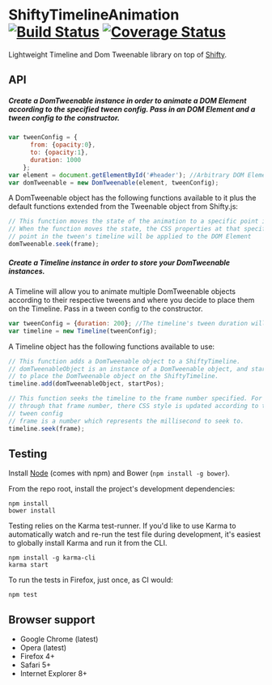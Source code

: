 # ShiftyTimelineAnimation [![Build Status](https://secure.travis-ci.org/ZainManji/ShiftyTimelineAnimation.svg?branch=master)](http://travis-ci.org/ZainManji/ShiftyTimelineAnimation) [![Coverage Status](https://coveralls.io/repos/ZainManji/ShiftyTimelineAnimation/badge.png)](https://coveralls.io/r/ZainManji/ShiftyTimelineAnimation)

Lightweight Timeline and Dom Tweenable library on top of [Shifty](https://github.com/jeremyckahn/shifty).

## API

<h5>Create a DomTweenable instance in order to animate a DOM Element according to the specified tween config. Pass in an DOM Element and a tween config to the constructor.</h5>

```javascript
var tweenConfig = {
      from: {opacity:0},
      to: {opacity:1},
      duration: 1000
    };
var element = document.getElementById('#header'); //Arbitrary DOM Element
var domTweenable = new DomTweenable(element, tweenConfig);
```

A DomTweenable object has the following functions available to it plus the default functions extended from
the Tweenable object from Shifty.js:

```javascript
// This function moves the state of the animation to a specific point in the tween's timeline.
// When the function moves the state, the CSS properties at that specific 
// point in the tween's timeline will be applied to the DOM Element
domTweenable.seek(frame);
```

<h5>Create a Timeline instance in order to store your DomTweenable instances. </h5>
A Timeline will allow you to animate multiple DomTweenable objects according to their respective tweens and where you decide to place them on the Timeline. Pass in a tween config to the constructor.

```javascript
var tweenConfig = {duration: 200}; //The timeline's tween duration will adjust to fit in all the DomTweenable objects, which will be stored. If you pass in an empty config, the duration will default to 500ms.
var timeline = new Timeline(tweenConfig);
```

A Timeline object has the following functions available to use:

```javascript
// This function adds a DomTweenable object to a ShiftyTimeline.
// domTweenableObject is an instance of a DomTweenable object, and startPos is at what start position you want
// to place the DomTweenable object on the ShiftyTimeline.
timeline.add(domTweenableObject, startPos);

// This function seeks the timeline to the frame number specified. For the DomTweenable objects which run
// through that frame number, there CSS style is updated according to the properties specified in their respective 
// tween config
// frame is a number which represents the millisecond to seek to.
timeline.seek(frame);
```


## Testing

Install [Node](http://nodejs.org) (comes with npm) and Bower (`npm install -g bower`).

From the repo root, install the project's development dependencies:

```
npm install
bower install
```

Testing relies on the Karma test-runner. If you'd like to use Karma to
automatically watch and re-run the test file during development, it's easiest
to globally install Karma and run it from the CLI.

```
npm install -g karma-cli
karma start
```

To run the tests in Firefox, just once, as CI would:

```
npm test
```


## Browser support

* Google Chrome (latest)
* Opera (latest)
* Firefox 4+
* Safari 5+
* Internet Explorer 8+
